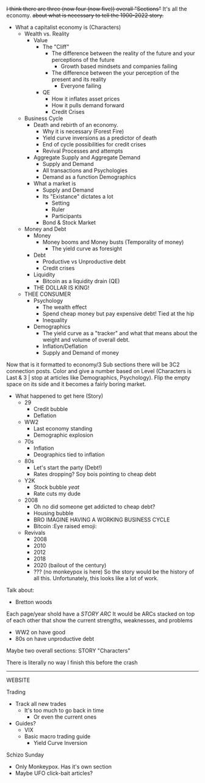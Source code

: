 <s>I think there are three (now four (now five)) overall "Sections"</s> It's all the economy. <s>about what is necessary to tell the 1900-2022 story.</s>

- What a capitalist economy is (Characters)
  - Wealth vs. Reality                        <!--Possible articles: -->
    - Value
      - The "Cliff"
        - The difference between the reality of the future and your perceptions of the future
          - Growth based mindsets and companies failing
        - The difference between the your perception of the present and its reality
          - Everyone failing
      - QE
        - How it inflates asset prices
        - How it pulls demand forward
        - Credit Crises
  - Business Cycle                            <!--Possible articles: -->
    - Death and rebirth of an economy.
      - Why it is necessary (Forest Fire)
      - Yield curve inversions as a predictor of death
      - End of cycle possibilities for credit crises
      - Revival Processes and attempts
    - Aggregate Supply and Aggregate Demand
      - Supply and Demand
      - All transactions and Psychologies
      - Demand as a function Demographics
    - What a market is
      - Supply and Demand
      - Its "Existance" dictates a lot
        - Setting
        - Ruler
        - Participants
      - Bond & Stock Market
  - Money and Debt                            <!--Possible articles: -->
    - Money
      - Money booms and Money busts (Temporality of money)
        - The yield curve as foresight
    - Debt
      - Productive vs Unproductive debt
      - Credit crises
    - Liquidity
      - Bitcoin as a liquidity drain (QE)
    - THE DOLLAR IS KING!
  - THEE CONSUMER                             <!--Possible articles: -->
    - Psychology
      - The wealth effect
      - Spend cheap money but pay expensive debt! Tied at the hip
      - Inequality
    - Demographics
      - The yield curve as a "tracker" and what that means about the weight and volume of overall debt.
      - Inflation/Deflation
      - Supply and Demand of money

Now that is it formatted to economy/3 Sub sections there will be 3C2 connection posts. 
Color and give a number based on Level (Characters is Last & 3 | stop at articles like Demographics, Psychology).
Flip the empty space on its side and it becomes a fairly boring market.

- What happened to get here (Story)
  - 29
    - Credit bubble
    - Deflation
  - WW2
    - Last economy standing
    - Demographic explosion
  - 70s
    - Inflation
    - Deographics tied to inflation
  - 80s
    - Let's start the party (Debt!)
    - Rates dropping? Soy bois pointing to cheap debt
  - Y2K
    - Stock bubble *yeat*
    - Rate cuts my dude
  - 2008
    - Oh no did someone get addicted to cheap debt?
    - Housing bubble
    - BRO IMAGINE HAVING A WORKING BUSINESS CYCLE
    - Bitcoin :Eye raised emoji:
  - Revivals
    - 2008
    - 2010
    - 2012
    - 2018
    - 2020 (bailout of the century)
    - ??? (no monkeypox is here)
So the story would be the history of all this. Unfortunately, this looks like a lot of work.

Talk about:  
* Bretton woods


Each page/year shold have a *STORY ARC*
It would be ARCs stacked on top of each other that show the current strengths, weaknesses, and problems
 * WW2 on have good 
 * 80s on have unproductive debt



Maybe two overall sections: 
STORY                         "Characters"


There is literally no way I finish this before the crash

----------------------------------------------------------------------------------------
WEBSITE

Trading

- Track all new trades
  - It's too much to go back in time
    - Or even the current ones
- Guides?
  - VIX
  - Basic macro trading guide
    - Yield Curve Inversion

Schizo Sunday

- Only Monkeypox. Has it's own section
- Maybe UFO click-bait articles?
